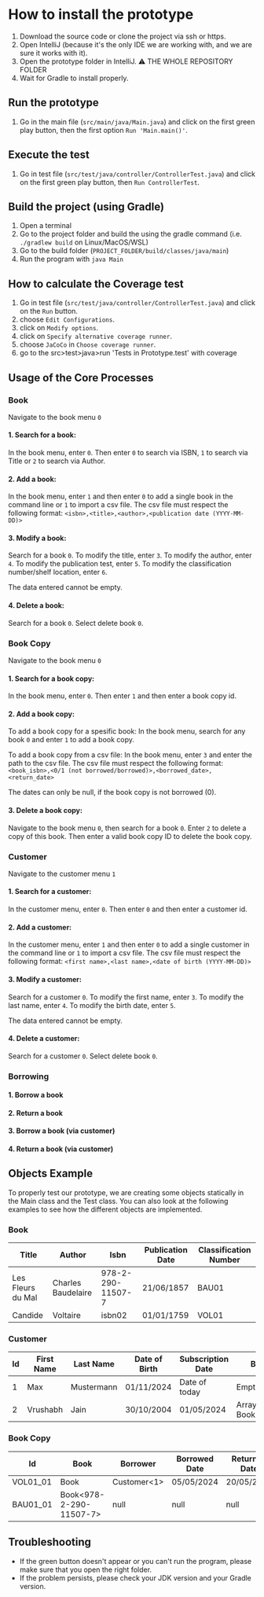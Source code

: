 # How to install the prototype

1. Download the source code or clone the project via ssh or https.
2. Open IntelliJ (because it's the only IDE we are working with, and we are sure it works with it).
3. Open the prototype folder in IntelliJ. ⚠️ THE WHOLE REPOSITORY FOLDER
4. Wait for Gradle to install properly.

## Run the prototype
1. Go in the main file (```src/main/java/Main.java```) and click on the first green play button, then the first option ```Run 'Main.main()'```.

## Execute the test
1. Go in test file (```src/test/java/controller/ControllerTest.java```) and click on the first green play button, then ```Run ControllerTest```.

## Build the project (using Gradle)
1. Open a terminal
2. Go to the project folder and build the using the gradle command (i.e. ```./gradlew build``` on Linux/MacOS/WSL)
3. Go to the build folder (```PROJECT_FOLDER/build/classes/java/main```)
4. Run the program with ```java Main```

## How to calculate the Coverage test
1. Go in test file (```src/test/java/controller/ControllerTest.java```) and click on the ```Run``` button.
2. choose ```Edit Configurations```.
3. click on ```Modify options```.
4. click on ```Specify alternative coverage runner```.
5. choose ```JaCoCo``` in ```Choose coverage runner```.
6. go to the src>test>java>run 'Tests in Prototype.test' with coverage

## Usage of the Core Processes

### Book
Navigate to the book menu `0`

#### 1. Search for a book:
In the book menu, enter `0`. Then enter `0` to search via ISBN, `1` to search via Title or `2` to search via Author.

#### 2. Add a book:
In the book menu, enter `1` and then enter `0` to add a single book in the command line or `1` to import a csv file.
The csv file must respect the following format: `<isbn>,<title>,<author>,<publication date (YYYY-MM-DD)>`

#### 3. Modify a book:
Search for a book `0`.
To modify the title, enter `3`.
To modify the author, enter `4`.
To modify the publication test, enter `5`.
To modify the classification number/shelf location, enter `6`.

The data entered cannot be empty.

#### 4. Delete a book:
Search for a book `0`. Select delete book `0`.

### Book Copy
Navigate to the book menu `0`

#### 1. Search for a book copy:
In the book menu, enter `0`. Then enter `1` and then enter a book copy id.

#### 2. Add a book copy:
To add a book copy for a spesific book:
In the book menu, search for any book `0` and enter `1` to add a book copy.

To add a book copy from a csv file:
In the book menu, enter `3` and enter the path to the csv file.
The csv file must respect the following format: `<book_isbn>,<0/1 (not borrowed/borrowed)>,<borrowed_date>,<return_date>`

The dates can only be null, if the book copy is not borrowed (0).

#### 3. Delete a book copy:
Navigate to the book menu `0`, then search for a book `0`.
Enter `2` to delete a copy of this book. Then enter a valid book copy ID to delete the book copy.

### Customer
Navigate to the customer menu `1`

#### 1. Search for a customer:
In the customer menu, enter `0`. Then enter `0` and then enter a customer id.

#### 2. Add a customer:
In the customer menu, enter `1` and then enter `0` to add a single customer in the command line or `1` to import a csv file.
The csv file must respect the following format: `<first name>,<last name>,<date of birth (YYYY-MM-DD)>`

#### 3. Modify a customer:
Search for a customer `0`.
To modify the first name, enter `3`.
To modify the last name, enter `4`.
To modify the birth date, enter `5`.

The data entered cannot be empty.

#### 4. Delete a customer:
Search for a customer `0`. Select delete book `0`. 

### Borrowing

#### 1. Borrow a book

#### 2. Return a book

#### 3. Borrow a book (via customer)

#### 4. Return a book (via customer)

## Objects Example

To properly test our prototype, we are creating some objects statically in the Main class and the Test class.
You can also look at the following examples to see how the different objects are implemented.

### Book
| Title             | Author             | Isbn              | Publication Date | Classification Number |
|-------------------|--------------------|-------------------|------------------|-----------------------|
| Les Fleurs du Mal | Charles Baudelaire | 978-2-290-11507-7 | 21/06/1857       | BAU01                 |
| Candide           | Voltaire           | isbn02            | 01/01/1759       | VOL01                 |


### Customer
| Id | First Name | Last Name  | Date of Birth | Subscription Date | Borrowing List                  |
|----|------------|------------|---------------|-------------------|---------------------------------|
| 1  | Max        | Mustermann | 01/11/2024    | Date of today     | Empty ArrayList                 |
| 2  | Vrushabh   | Jain       | 30/10/2004    | 01/05/2024        | ArrayList<BookCopy1, BookCopy2> |


### Book Copy
| Id       | Book                    | Borrower    | Borrowed Date | Returned Date | Fee  |
|----------|-------------------------|-------------|---------------|---------------|------|
| VOL01_01 | Book                    | Customer<1> | 05/05/2024    | 20/05/2024    | 0.00 |
| BAU01_01 | Book<978-2-290-11507-7> | null        | null          | null          | 0.00 |

## Troubleshooting

- If the green button doesn't appear or you can't run the program, please make sure that you open the right folder.
- If the problem persists, please check your JDK version and your Gradle version.



